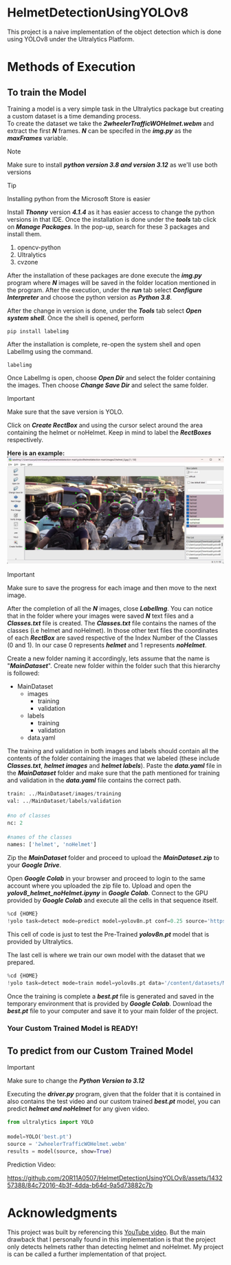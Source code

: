 # HelmetDetectionUsingYOLOv8
This project is a naive implementation of the object detection which is done using YOLOv8 under the Ultralytics Platform.

# Methods of Execution
## To train the Model
Training a model is a very simple task in the Ultralytics package but creating a custom dataset is a time demanding process.<br>
To create the dataset we take the ***2wheelerTrafficWOHelmet.webm*** and extract the first **_N_** frames. **_N_** can be specifed in the **_img.py_** as the ***maxFrames*** variable.<br>

>[!NOTE]
>Make sure to install ***python version 3.8 and version 3.12*** as we'll use both versions

>[!TIP]
>Installing python from the Microsoft Store is easier

Install ***Thonny*** version ***4.1.4*** as it has easier access to change the python versions in that IDE. Once the installation is done under the ***tools*** tab click on ***Manage Packages***. In the pop-up, search for these 3 packages and install them.
1. opencv-python
2. Ultralytics
3. cvzone

After the installation of these packages are done execute the **_img.py_** program where **_N_** images will be saved in the folder location mentioned in the program. After the execution, under the ***run*** tab select ***Configure Interpreter*** and choose the python version as ***Python 3.8***.

After the change in version is done, under the ***Tools*** tab select ***Open system shell***. Once the shell is opened, perform
```
pip install labelimg
```
After the installation is complete, re-open the system shell and open LabelImg using the command.
```
labelimg
```
Once LabelImg is open, choose ***Open Dir*** and select the folder containing the images. Then choose ***Change Save Dir*** and select the same folder.
>[!IMPORTANT]
>Make sure that the save version is YOLO.

Click on ***Create RectBox*** and using the cursor select around the area containing the helmet or noHelmet. Keep in mind to label the ***RectBoxes*** respectively.

**Here is an example:**
![LabelImg ScreenShot](/ScreenShot1.jpg)

>[!IMPORTANT]
>Make sure to save the progress for each image and then move to the next image.

After the completion of all the ***N*** images, close ***LabelImg***. You can notice that in the folder where your images were saved ***N*** text files and a ***Classes.txt*** file is created. The ***Classes.txt*** file contains the names of the classes (i.e helmet and noHelmet). In those other text files the coordinates of each ***RectBox*** are saved respective of the Index Number of the Classes (0 and 1). In our case 0 represents ***helmet*** and 1 represents ***noHelmet***.

Create a new folder naming it accordingly, lets assume that the name is "***MainDataset***". Create new folder within the folder such that this hierarchy is followed:

- MainDataset
  - images
    - training
    - validation
  - labels
    - training
    - validation
  - data.yaml

The training and validation in both images and labels should contain all the contents of the folder containing the images that we labeled (these include ***Classes.txt***, ***helmet images*** and ***helmet labels***). Paste the ***data.yaml*** file in the ***MainDataset*** folder and make sure that the path mentioned for training and validation in the ***data.yaml*** file contains the correct path.

``` python
train: ../MainDataset/images/training
val: ../MainDataset/labels/validation

#no of classes
nc: 2

#names of the classes
names: ['helmet', 'noHelmet']
```
Zip the ***MainDataset*** folder and proceed to upload the ***MainDataset.zip*** to your ***Google Drive***.

Open ***Google Colab*** in your browser and proceed to login to the same account where you uploaded the zip file to. Upload and open the ***yolov8_helmet_noHelmet.ipyny*** in ***Google Colab***. Connect to the GPU provided by ***Google Colab*** and execute all the cells in that sequence itself.

``` python
%cd {HOME}
!yolo task=detect mode=predict model=yolov8n.pt conf=0.25 source='https://media.roboflow.com/notebooks/examples/dog.jpeg' show=True
```
This cell of code is just to test the Pre-Trained ***yolov8n.pt*** model that is provided by Ultralytics.

The last cell is where we train our own model with the dataset that we prepared.

``` python
%cd {HOME}
!yolo task=detect mode=train model=yolov8s.pt data='/content/datasets/MajorProjectNew/data.yaml' epochs=100 imgsz=800 plots=True
```
Once the training is complete a ***best.pt*** file is generated and saved in the temporary environment that is provided by ***Google Colab***. Download the ***best.pt*** file to your computer and save it to your main folder of the project.

### Your Custom Trained Model is READY!
## To predict from our Custom Trained Model
>[!IMPORTANT]
>Make sure to change the ***Python Version to 3.12***

Executing the ***driver.py*** program, given that the folder that it is contained in also contains the test video and our custom trained ***best.pt*** model, you can predict ***helmet and noHelmet*** for any given video.

``` python
from ultralytics import YOLO

model=YOLO('best.pt')
source = '2wheelerTrafficWOHelmet.webm'
results = model(source, show=True)
```

Prediction Video:

https://github.com/20R11A0507/HelmetDetectionUsingYOLOv8/assets/143257388/84c72016-4b3f-4dda-b64d-9a5d73882c7b

# Acknowledgments
This project was built by referencing this [YouTube video](https://www.youtube.com/watch?v=ARHjcG509jo&t=416s). But the main drawback that I personally found in this implementation is that the project only detects helmets rather than detecting helmet and noHelmet. My project is can be called a further implementation of that project.
